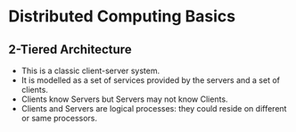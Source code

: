# Distributed Computing Basics

## 2-Tiered Architecture

- This is a classic client-server system.
- It is modelled as a set of services provided by the servers and a set of clients.
- Clients know Servers but Servers may not know Clients.
- Clients and Servers are logical processes: they could reside on different or same processors.
